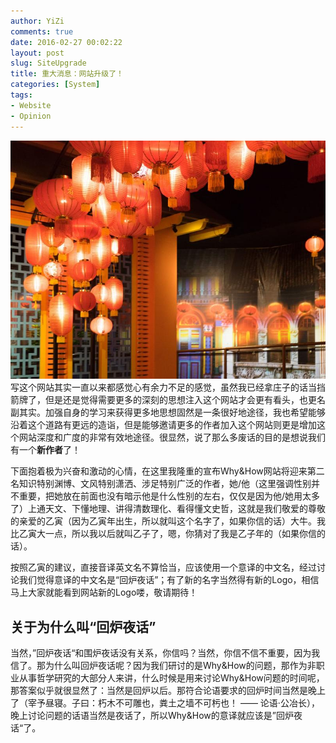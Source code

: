 ```yaml
---
author: YiZi
comments: true
date: 2016-02-27 00:02:22
layout: post
slug: SiteUpgrade
title: 重大消息：网站升级了！
categories: [System]
tags:
- Website
- Opinion
---
```

![](/public/welcome.jpg)
写这个网站其实一直以来都感觉心有余力不足的感觉，虽然我已经拿庄子的话当挡箭牌了，但是还是觉得需要更多的深刻的思想注入这个网站才会更有看头，也更名副其实。加强自身的学习来获得更多地思想固然是一条很好地途径，我也希望能够沿着这个道路有更远的造诣，但是能够邀请更多的作者加入这个网站则更是增加这个网站深度和广度的非常有效地途径。很显然，说了那么多废话的目的是想说我们有一个**新作者**了！

下面抱着极为兴奋和激动的心情，在这里我隆重的宣布Why&amp;How网站将迎来第二名知识特别渊博、文风特别潇洒、涉足特别广泛的作者，她/他（这里强调性别并不重要，把她放在前面也没有暗示他是什么性别的左右，仅仅是因为他/她用太多了）上通天文、下懂地理、讲得清数理化、看得懂文史哲，这就是我们敬爱的尊敬的亲爱的乙寅（因为乙寅年出生，所以就叫这个名字了，如果你信的话）大牛。我比乙寅大一点，所以我以后就叫乙子了，嗯，你猜对了我是乙子年的（如果你信的话）。

按照乙寅的建议，直接音译英文名不算恰当，应该使用一个意译的中文名，经过讨论我们觉得意译的中文名是“回炉夜话”；有了新的名字当然得有新的Logo，相信马上大家就能看到网站新的Logo喽，敬请期待！

## 关于为什么叫“回炉夜话”
当然，”回炉夜话“和围炉夜话没有关系，你信吗？当然，你信不信不重要，因为我信了。那为什么叫回炉夜话呢？因为我们研讨的是Why&amp;How的问题，那作为非职业从事哲学研究的大部分人来讲，什么时候是用来讨论Why&amp;How问题的时间呢，那答案似乎就很显然了：当然是回炉以后。那符合论语要求的回炉时间当然是晚上了（宰予昼寝。子曰：朽木不可雕也，粪土之墙不可杇也！ —— 论语·公冶长），晚上讨论问题的话语当然是夜话了，所以Why&amp;How的意译就应该是”回炉夜话“了。

